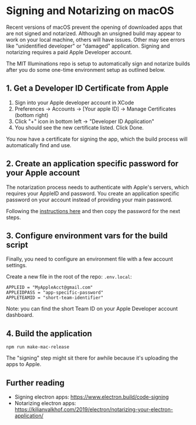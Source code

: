 # Signing and Notarizing on macOS

Recent versions of macOS prevent the opening of downloaded apps that are not signed and 
notarized. Although an unsigned build may appear to work on your local machine, 
others will have issues. Other may see errors like "unidentified developer" or "damaged" application.
Signing and notarizing requires a paid Apple Developer account.

The MIT Illuminations repo is setup to automatically sign and notarize builds
after you do some one-time environment setup as outlined below.

## 1. Get a Developer ID Certificate from Apple

1. Sign into your Apple developer account in XCode
2. Preferences -> Accounts -> [Your apple ID] -> Manage Certificates (bottom right)
3. Click "+" icon in bottom left -> "Developer ID Application"
4. You should see the new certificate listed. Click Done.

You now have a certificate for signing the app, which the build process will
automatically find and use.

## 2. Create an application specific password for your Apple account

The notarization process needs to authenticate with Apple's servers, which requires
your AppleID and password. You create an application specific password on your
account instead of providing your main password.

Following the [instructions here](https://support.apple.com/en-us/HT204397) and 
then copy the password for the next steps.

## 3. Configure environment vars for the build script

Finally, you need to configure an environment file with a few account settings.

Create a new file in the root of the repo: `.env.local`:

```
APPLEID = "MyAppleAcct@gmail.com"
APPLEIDPASS = "app-specific-password"
APPLETEAMID = "short-team-identifier"
```

Note: you can find the short Team ID on your Apple Developer account dashboard.

## 4. Build the application

```
npm run make-mac-release
```

The "signing" step might sit there for awhile because it's uploading the apps
to Apple.

## Further reading

- Signing electron apps: https://www.electron.build/code-signing 
- Notarizing electron apps: https://kilianvalkhof.com/2019/electron/notarizing-your-electron-application/